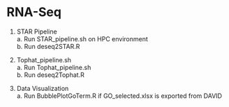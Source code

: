 # RNA-Seq

1. STAR Pipeline \
a. Run STAR_pipeline.sh on HPC environment \
b. Run deseq2STAR.R

2. Tophat_pipeline.sh \
a. Run Tophat_pipeline.sh \
b. Run deseq2Tophat.R

3. Data Visualization \
a. Run BubblePlotGoTerm.R if GO_selected.xlsx is exported from DAVID
